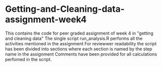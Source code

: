 # Getting-and-Cleaning-data-assignment-week4
This contains the code for peer graded assignment of week 4 in "getting and cleaning data"
The single script run_analysis.R performs all the activities mentioned in the assignment
For reviewwer readability the script has been divided into sections where each section is named by the step name in the assignment
Comments have been provided for all calculations perfomed in the script.
